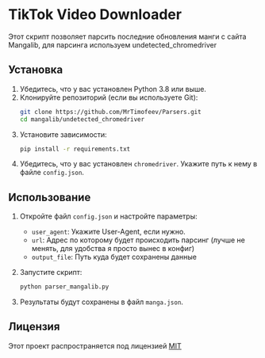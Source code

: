 # TikTok Video Downloader

Этот скрипт позволяет парсить последние обновления манги с сайта Mangalib, для парсинга используем undetected_chromedriver

## Установка

1. Убедитесь, что у вас установлен Python 3.8 или выше.
2. Клонируйте репозиторий (если вы используете Git):
   ```bash
   git clone https://github.com/MrTimofeev/Parsers.git
   cd mangalib/undetected_chromedriver
   ```
3. Установите зависимости:
   ```bash
   pip install -r requirements.txt
   ```
4. Убедитесь, что у вас установлен `chromedriver`. Укажите путь к нему в файле `config.json`.

## Использование

1. Откройте файл `config.json` и настройте параметры:
   - `user_agent`: Укажите User-Agent, если нужно.
   - `url`: Адрес по которому будет происходить парсинг (лучше не менять, для удобства я просто вынес в конфиг)
   - `output_file`: Путь куда будет сохранены данные


2. Запустите скрипт:
   ```bash
   python parser_mangalib.py
   ```

4. Результаты будут сохранены в файл `manga.json`.


## Лицензия

Этот проект распространяется под лицензией [MIT](../../../LICENSE.txt)
